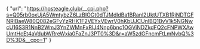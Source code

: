 {
  "url": "https://hosteagle.club/__cpi.php?s=Q05rb0oxUjA5WmtybzZ6LzBIOGt0dTJMdldBa1BRanl2UktUTXB1RjNDTGFNRlBaeW80Q082eGFvYzRHK1F2VEYxVEwrV0hKbUJCUnlBQ1BvV1k5NGNwcU16S3R1NnB2WmJ3YnZWMnFxRlJ4Nnp6bnc1OGViNDZkdFQ2cFNPWXAwUmtHcEt4aVdubWRreWxia0FaZnJ3PT0%3D&r=aW5zdGFncmFtLmNvbQ%3D%3D&__cpo=1"
}
